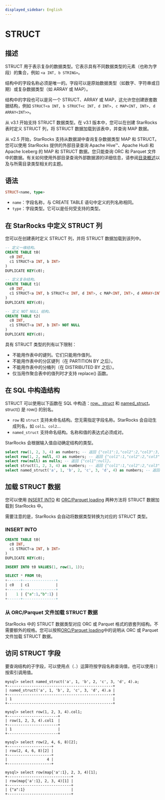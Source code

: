 ```yaml
---
displayed_sidebar: English
---
```


# STRUCT

## 描述

STRUCT 用于表示复杂的数据类型。它表示具有不同数据类型的元素（也称为字段）的集合，例如 `<a INT, b STRING>`。

结构中的字段名称必须是唯一的。字段可以是原始数据类型（如数字、字符串或日期）或复杂数据类型（如 ARRAY 或 MAP）。

结构中的字段也可以是另一个 STRUCT、ARRAY 或 MAP，这允许您创建嵌套数据结构，例如 `STRUCT<a INT, b STRUCT<c INT, d INT>, c MAP<INT, INT>, d ARRAY<INT>>`。

从 v3.1 开始支持 STRUCT 数据类型。在 v3.1 版本中，您可以在创建 StarRocks 表时定义 STRUCT 列，将 STRUCT 数据加载到该表中，并查询 MAP 数据。

从 v2.5 开始，StarRocks 支持从数据湖中查询复杂数据类型 MAP 和 STRUCT。您可以使用 StarRocks 提供的外部目录查询 Apache Hive™、Apache Hudi 和 Apache Iceberg 的 MAP 和 STRUCT 数据。您只能查询 ORC 和 Parquet 文件中的数据。有关如何使用外部目录查询外部数据源的详细信息，请参阅[目录概述](../../../data_source/catalog/catalog_overview.md)以及与所需目录类型相关的主题。

## 语法

```Haskell
STRUCT<name, type>
```

- `name`：字段名称，与 CREATE TABLE 语句中定义的列名称相同。
- `type`：字段类型。它可以是任何受支持的类型。

## 在 StarRocks 中定义 STRUCT 列

您可以在创建表时定义 STRUCT 列，并将 STRUCT 数据加载到该列中。

```SQL
-- 定义一维结构。
CREATE TABLE t0(
  c0 INT,
  c1 STRUCT<a INT, b INT>
)
DUPLICATE KEY(c0);

-- 定义复杂结构。
CREATE TABLE t1(
  c0 INT,
  c1 STRUCT<a INT, b STRUCT<c INT, d INT>, c MAP<INT, INT>, d ARRAY<INT>>
)
DUPLICATE KEY(c0);

-- 定义 NOT NULL 结构。
CREATE TABLE t2(
  c0 INT,
  c1 STRUCT<a INT, b INT> NOT NULL
)
DUPLICATE KEY(c0);
```

具有 STRUCT 类型的列有以下限制：

- 不能用作表中的键列。它们只能用作值列。
- 不能用作表中的分区键列（在 PARTITION BY 之后）。
- 不能用作表中的分桶列（在 DISTRIBUTED BY 之后）。
- 仅当用作聚合表中的值列时才支持 replace() 函数。

## 在 SQL 中构造结构

STRUCT 可以使用以下函数在 SQL 中构造：[row、struct](../../sql-functions/struct-functions/row.md) 和 [named_struct](../../sql-functions/struct-functions/named_struct.md)。struct() 是 row() 的别名。

- `row` 和 `struct` 支持未命名结构。您无需指定字段名称。StarRocks 会自动生成列名，如 `col1`、`col2`...
- `named_struct` 支持命名结构。名称和值的表达式必须成对。

StarRocks 会根据输入值自动确定结构的类型。

```SQL
select row(1, 2, 3, 4) as numbers; -- 返回 {"col1":1,"col2":2,"col3":3,"col4":4}。
select row(1, 2, null, 4) as numbers; -- 返回 {"col1":1,"col2":2,"col3":null,"col4":4}。
select row(null) as nulls; -- 返回 {"col1":null}。
select struct(1, 2, 3, 4) as numbers; -- 返回 {"col1":1,"col2":2,"col3":3,"col4":4}。
select named_struct('a', 1, 'b', 2, 'c', 3, 'd', 4) as numbers; -- 返回 {"a":1,"b":2,"c":3,"d":4}。
```

## 加载 STRUCT 数据

您可以使用 [INSERT INTO](../../../loading/InsertInto.md) 和 [ORC/Parquet loading](../data-manipulation/BROKER_LOAD.md) 两种方法将 STRUCT 数据加载到 StarRocks 中。

需要注意的是，StarRocks 会自动将数据类型转换为对应的 STRUCT 类型。

### INSERT INTO

```SQL
CREATE TABLE t0(
  c0 INT,
  c1 STRUCT<a INT, b INT>
)
DUPLICATE KEY(c0);

INSERT INTO t0 VALUES(1, row(1, 1));

SELECT * FROM t0;
+------+---------------+
| c0   | c1            |
+------+---------------+
|    1 | {"a":1,"b":1} |
+------+---------------+
```

### 从 ORC/Parquet 文件加载 STRUCT 数据

StarRocks 中的 STRUCT 数据类型对应 ORC 或 Parquet 格式的嵌套列结构。不需要额外的规格。您可以按照[ORC/Parquet loading](../data-manipulation/BROKER_LOAD.md)中的说明从 ORC 或 Parquet 文件加载 STRUCT 数据。

## 访问 STRUCT 字段

要查询结构的子字段，可以使用点（`.`）运算符按字段名称查询值，也可以使用`[]`按索引调用值。

```Plain Text
mysql> select named_struct('a', 1, 'b', 2, 'c', 3, 'd', 4).a;
+------------------------------------------------+
| named_struct('a', 1, 'b', 2, 'c', 3, 'd', 4).a |
+------------------------------------------------+
| 1                                              |
+------------------------------------------------+

mysql> select row(1, 2, 3, 4).col1;
+-----------------------+
| row(1, 2, 3, 4).col1  |
+-----------------------+
| 1                     |
+-----------------------+

mysql> select row(2, 4, 6, 8)[2];
+--------------------+
| row(2, 4, 6, 8)[2] |
+--------------------+
|                  4 |
+--------------------+

mysql> select row(map{'a':1}, 2, 3, 4)[1];
+-----------------------------+
| row(map{'a':1}, 2, 3, 4)[1] |
+-----------------------------+
| {"a":1}                     |
+-----------------------------+
```